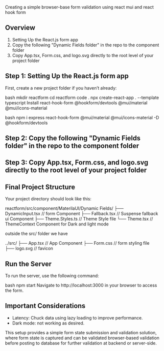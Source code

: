 Creating a simple browser-base form validation using react mui and react hook form

## Overview
1. Setting Up the React.js form app
2. Copy the following "Dynamic Fields folder" in the repo to the component folder
3. Copy App.tsx, Form.css, and logo.svg directly to the root level of your project folder

## Step 1: Setting Up the React.js form app
First, create a new project folder if you haven’t already:

bash
mkdir reactform
cd reactform
code .
npx create-react-app . --template typescript
Install react-hook-form @hookform/devtools @mui/material @mui/icons-material

bash
npm i express react-hook-form @mui/material @mui/icons-material -D @hookform/devtools


## Step 2: Copy the following "Dynamic Fields folder" in the repo to the component folder


## Step 3: Copy App.tsx, Form.css, and logo.svg directly to the root level of your project folder

## Final Project Structure
Your project directory should look like this:

reactform/src/component/MaterilaUI/Dynamic Fields/
├── DynamicInput.tsx          // form Component
├── Fallback.tsx             // Suspense fallback ui Component
├── Theme.Styles.ts         // Theme Style file
└── Theme.tsx              //  ThemeContext Component for Dark and light mode

outside the src/ folder we have

../src/
├── App.tsx          // App Component
├── Form.css        // form styling file
├── logo.svg       // favicon

## Run the Server
To run the server, use the following command:

bash
npm start
Navigate to http://localhost:3000 in your browser to access the form.

## Important Considerations
- Latency: Chuck data using lazy loading to improve performance.
- Dark mode: not working as desired.


This setup provides a simple form state submission and validation solution, where form state is captured and can be validated browser-based validation before posting to database for further validation at backend or server-side.







